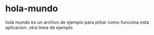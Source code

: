 # hola-mundo
hola mundo es un archivo de ejemplo para prbar como funcoina esta aplicacion.
otra linea de ejemplo
